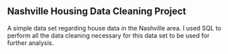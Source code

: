 ## Nashville Housing Data Cleaning Project

A simple data set regarding house data in the Nashville area. I used SQL to perform all the data cleaning necessary for this data set to be used for further analysis.
